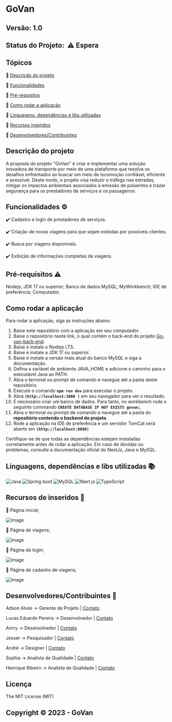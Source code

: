 # GoVan

## Versão: 1.0

## Status do Projeto:  ⚠️ Espera

## Tópicos

🔹 [Descrição do projeto](/README.md#descrição-do-projeto)

🔹 [Funcionalidades](/README.md#funcionalidades%EF%B8%8F)

🔹 [Pré-requisitos](/README.md#pré-requisitos%EF%B8%8F)

🔹 [Como rodar a aplicação](/README.md#como-rodar-a-aplicação)

🔹 [Linguagens, dependências e libs utilizadas](/README.md#linguagens-dependências-e-libs-utilizadas)

🔹 [Recursos inseridos](/README.md#recursos-de-inseridos)

🔹 [Desenvolvedores/Contribuintes](/README.md#desenvolvedorescontribuintes-)

## Descrição do projeto

A proposta do projeto "GoVan" é criar e implementar uma solução inovadora de transporte por meio de uma plataforma que resolva os desafios enfrentados ao buscar um meio de locomoção confiável, eficiente e acessível. Deste modo, o projeto visa reduzir o tráfego nas estradas, mitigar os impactos ambientais associados à emissão de poluentes e trazer segurança para os prestadores de serviços e os passageiros.


## Funcionalidades ⚙️

✔️ Cadastro e login de prestadores de serviços.

✔️ Criação de novas viagens para que sejam exibidas por possíveis clientes.

✔️ Busca por viagens disponíveis.

✔️ Exibição de informações completas de viagens.


## Pré-requisitos ⚠️

Nodejs; JDK 17 ou superior; Banco de dados MySQL; MyWorkbench; IDE de preferência; Computador.

## Como rodar a aplicação

Para rodar a aplicação, siga as instruções abaixo:

1. Baixe este repositório com a aplicação em seu computador.
2. Baixe o repositório neste link, o qual contém o back-end do projeto [Go-van-back-end](https://github.com/AnrryPetrin/VanGo-BackEnd).
3. Baixe e instale o Nodejs LTS.
4. Baixe e instale a JDK 17 ou superior.
5. Baixe e instale a versão mais atual do banco MySQL e siga a documentação.
6. Defina a variável de ambiente JAVA_HOME e adicione o caminho para o executável Java ao PATH.
7. Abra o terminal ou prompt de comando e navegue até a pasta deste repositório.
8. Execute o comando **`npm run dev`** para executar o projeto.
9. Abra **`(http://localhost:3000 )`** em seu navegador para ver o resultado.
10. É necessário criar um banco de dados. Para tanto, no workbench rode o seguinte commando **`CREATE DATABASE IF NOT EXISTS govan;`**.
11. Abra o terminal ou prompt de comando e navegue até a pasta do **repositório contendo o backend do projeto**.
12. Rode a aplicação na IDE de preferência e um servidor TomCat será aberto em **`(http://localhost:8080)`**

Certifique-se de que todas as dependências estejam instaladas corretamente antes de rodar a aplicação. Em caso de dúvidas ou problemas, consulte a documentação oficial do NextJs, Java e MySQL.

## Linguagens, dependências e libs utilizadas 📚

![Java](https://img.shields.io/badge/Java-ED8B00?style=for-the-badge&logo=openjdk&logoColor=white)
![Spring boot](https://img.shields.io/badge/SpringBoot-6DB33F?style=flat-square&logo=Spring&logoColor=white)
![MySQL](https://shields.io/badge/MySQL-lightgrey?logo=mysql&style=plastic&logoColor=white&labelColor=blue)
![Next.js](https://img.shields.io/badge/next.js-000000?style=for-the-badge&logo=nextdotjs&logoColor=white)
![TypeScript](https://shields.io/badge/TypeScript-3178C6?logo=TypeScript&logoColor=FFF&style=flat-square)



## Recursos de inseridos 🧰

📝 Página inicial;

![image](https://github.com/DevLucasEduardo/Go-van/assets/102432468/4be2114e-26cf-4e64-b39b-ce12ff5352e1)

📝 Página de viagens;

![image](https://github.com/DevLucasEduardo/Go-van/assets/102432468/ab2318ec-65b7-4276-b91b-fb3e69e9ced5)

📝 Página de login;

![image](https://github.com/DevLucasEduardo/Go-van/assets/102432468/b400739a-d8a7-4812-8539-3791a95090ea)

📝 Página de cadastro de viagens;

![image](https://github.com/DevLucasEduardo/Go-van/assets/102432468/63f6580c-66ce-4135-86bf-faa14c713be5)


## Desenvolvedores/Contribuintes 🤝

Adson Alves → Gerente de Projeto | [Contato](mailto:adson.alves@facens.br)

Lucas Eduardo Pereira → Desenvolvedor | [Contato](mailto:lucaseduardodev@outlook.com) 

Anrry → Desenvolvedor | [Contato](mailto:anrry.petrin@gmail.com)

Jesser → Pesquisador | [Contato](mailto:cjeser99@gmail.com)

André → Designer | [Contato](mailto:andrefranceschini@outlook.com.br)

Sophia → Analista de Qualidade | [Contato](mailto:sophiamottacarneiro@gmail.com)

Henrique Ribeiro → Analista de Qualidade | [Contato](mailto:henriqueribeiroborgesbusiness@gmail.com) 



## Licença

The MIT License (MIT)

## Copyright ©️ 2023 - GoVan
